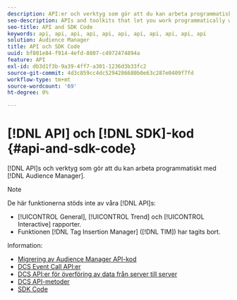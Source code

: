 ```yaml
---
description: API:er och verktyg som gör att du kan arbeta programmatiskt med Audience Manager.
seo-description: APIs and toolkits that let you work programmatically with Audience Manager.
seo-title: API and SDK Code
keywords: api, api, api, api, api, api, api, api, api, api, api
solution: Audience Manager
title: API och SDK Code
uuid: bf801e84-f914-4efd-8807-c4972474894a
feature: API
exl-id: db3d1f3b-9a39-4ff7-a301-1236d3b33fc2
source-git-commit: 4d3c859cc4dc5294286680b0e63c287e0409f7fd
workflow-type: tm+mt
source-wordcount: '69'
ht-degree: 0%

---
```


# [!DNL API] och [!DNL SDK]-kod {#api-and-sdk-code}

[!DNL API]s och verktyg som gör att du kan arbeta programmatiskt med [!DNL Audience Manager].

>[!NOTE]
>
>De här funktionerna stöds inte av våra [!DNL API]s:
>
>* [!UICONTROL General], [!UICONTROL Trend] och [!UICONTROL Interactive] rapporter.
>* Funktionen [!DNL Tag Insertion Manager] ([!DNL TIM]) har tagits bort.

Information:

* [Migrering av Audience Manager API-kod](api-swagger-migration.md)
* [DCS Event Call API:er](dcs-intro/dcs-event-calls/dcs-event-calls.md)
* [DCS API:er för överföring av data från server till server](dcs-intro/dcs-s2s/dcs-s2s.md)
* [DCS API-metoder](dcs-intro/dcs-api-reference/dcs-api-methods.md)
* [SDK Code](/help/using/api/aam-sdk.md)

